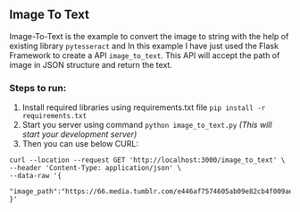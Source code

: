 ## **Image To Text**
Image-To-Text is the example to convert the image to string with the help of existing library `pytesseract` and In this example I have just used the Flask Framework to create a API `image_to_text`. This API will accept the path of image in JSON structure and return the text.

### Steps to run:
1. Install required libraries using requirements.txt file `pip install -r requirements.txt`
2. Start you server using command `python image_to_text.py` *(This will start your development server)*
3.  Then you can use below CURL: 
```
curl --location --request GET 'http://localhost:3000/image_to_text' \
--header 'Content-Type: application/json' \
--data-raw '{
	"image_path":"https://66.media.tumblr.com/e446af7574605ab09e82cb4f009aee71/tumblr_p5copl828f1ujenmzo1_400.jpg"
}'
```
